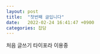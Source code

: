 ```yaml
---
layout: post
title:  "첫번째 글입니다"
date:   2022-02-24 16:41:47 +0900
categories: 잡담
---
```


처음 글쓰기 타이포라 이용중 

